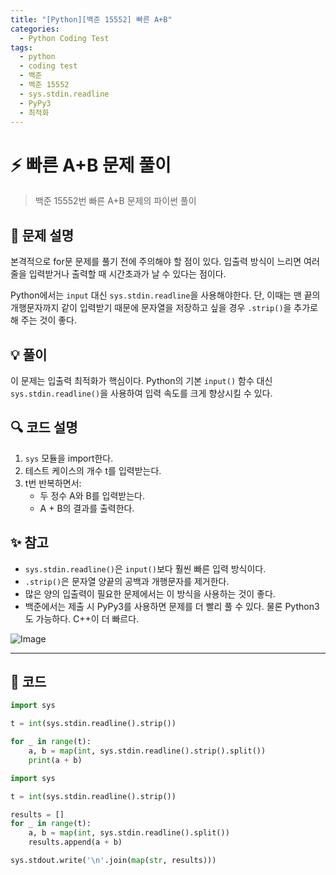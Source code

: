 ```yaml
---
title: "[Python][백준 15552] 빠른 A+B"
categories:
  - Python Coding Test
tags:
  - python
  - coding test
  - 백준
  - 백준 15552
  - sys.stdin.readline
  - PyPy3
  - 최적화
---
```


# ⚡ 빠른 A+B 문제 풀이

> 백준 15552번 빠른 A+B 문제의 파이썬 풀이

## 📝 문제 설명

본격적으로 for문 문제를 풀기 전에 주의해야 할 점이 있다. 입출력 방식이 느리면 여러 줄을 입력받거나 출력할 때 시간초과가 날 수 있다는 점이다.

Python에서는 `input` 대신 `sys.stdin.readline`을 사용해야한다. 단, 이때는 맨 끝의 개행문자까지 같이 입력받기 때문에 문자열을 저장하고 싶을 경우 `.strip()`을 추가로 해 주는 것이 좋다.

## 💡 풀이

이 문제는 입출력 최적화가 핵심이다. Python의 기본 `input()` 함수 대신 `sys.stdin.readline()`을 사용하여 입력 속도를 크게 향상시킬 수 있다.

## 🔍 코드 설명

1. `sys` 모듈을 import한다.
2. 테스트 케이스의 개수 t를 입력받는다.
3. t번 반복하면서:
   - 두 정수 A와 B를 입력받는다.
   - A + B의 결과를 출력한다.

## ✨ 참고

- `sys.stdin.readline()`은 `input()`보다 훨씬 빠른 입력 방식이다.
- `.strip()`은 문자열 양끝의 공백과 개행문자를 제거한다.
- 많은 양의 입출력이 필요한 문제에서는 이 방식을 사용하는 것이 좋다.
- 백준에서는 제출 시 PyPy3를 사용하면 문제를 더 빨리 풀 수 있다. 물론 Python3도 가능하다. C++이 더 빠르다.

![Image](https://github.com/user-attachments/assets/c508ece6-4d57-4e31-b60e-a56015f011d9)

---

## 📝 코드

```python
import sys

t = int(sys.stdin.readline().strip())

for _ in range(t):
    a, b = map(int, sys.stdin.readline().strip().split())
    print(a + b)
``` 

```python
import sys

t = int(sys.stdin.readline().strip())

results = []
for _ in range(t):
    a, b = map(int, sys.stdin.readline().split())
    results.append(a + b)

sys.stdout.write('\n'.join(map(str, results)))
```